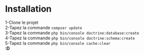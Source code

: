 Installation
=========
1-Clone le projet \
2-Tapez la commande `compser update`\
3-Tapez la commande `php bin/console doctrine:database:create`\
4-Tapez la commande `php bin/console doctrine:schema:create`\
5-Tapez la commande `php bin/console cache:clear`\
**:D**

